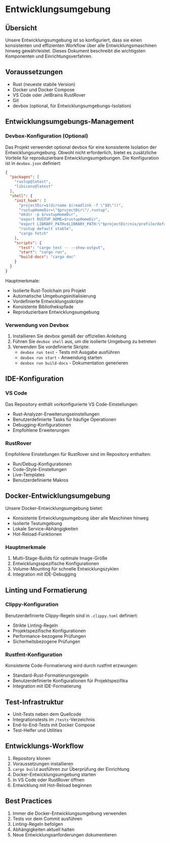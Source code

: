 # Entwicklungsumgebung

## Übersicht

Unsere Entwicklungsumgebung ist so konfiguriert, dass sie einen konsistenten und effizienten Workflow über alle Entwicklungsmaschinen hinweg gewährleistet. Dieses Dokument beschreibt die wichtigsten Komponenten und Einrichtungsverfahren.

## Voraussetzungen

- Rust (neueste stabile Version)
- Docker und Docker Compose
- VS Code oder JetBrains RustRover
- Git
- devbox (optional, für Entwicklungsumgebungs-Isolation)

## Entwicklungsumgebungs-Management

### Devbox-Konfiguration (Optional)

Das Projekt verwendet optional devbox für eine konsistente Isolation der Entwicklungsumgebung. Obwohl nicht erforderlich, bietet es zusätzliche Vorteile für reproduzierbare Entwicklungsumgebungen. Die Konfiguration ist in `devbox.json` definiert:

```json
{
  "packages": [
    "rustup@latest",
    "libiconv@latest"
  ],
  "shell": {
    "init_hook": [
      "projectDir=$(dirname $(readlink -f \"$0\"))",
      "rustupHomeDir=\"$projectDir\"/.rustup",
      "mkdir -p $rustupHomeDir",
      "export RUSTUP_HOME=$rustupHomeDir",
      "export LIBRARY_PATH=$LIBRARY_PATH:\"$projectDir/nix/profile/default/lib\"",
      "rustup default stable",
      "cargo fetch"
    ],
    "scripts": {
      "test": "cargo test -- --show-output",
      "start": "cargo run",
      "build-docs": "cargo doc"
    }
  }
}
```

Hauptmerkmale:

- Isolierte Rust-Toolchain pro Projekt
- Automatische Umgebungsinitialisierung
- Vordefinierte Entwicklungsskripte
- Konsistente Bibliothekspfade
- Reproduzierbare Entwicklungsumgebung

### Verwendung von Devbox

1. Installieren Sie devbox gemäß der offiziellen Anleitung
2. Führen Sie `devbox shell` aus, um die isolierte Umgebung zu betreten
3. Verwenden Sie vordefinierte Skripte:
   - `devbox run test` - Tests mit Ausgabe ausführen
   - `devbox run start` - Anwendung starten
   - `devbox run build-docs` - Dokumentation generieren

## IDE-Konfiguration

### VS Code

Das Repository enthält vorkonfigurierte VS Code-Einstellungen:

- Rust-Analyzer-Erweiterungseinstellungen
- Benutzerdefinierte Tasks für häufige Operationen
- Debugging-Konfigurationen
- Empfohlene Erweiterungen

### RustRover

Empfohlene Einstellungen für RustRover sind im Repository enthalten:

- Run/Debug-Konfigurationen
- Code-Style-Einstellungen
- Live-Templates
- Benutzerdefinierte Makros

## Docker-Entwicklungsumgebung

Unsere Docker-Entwicklungsumgebung bietet:

- Konsistente Entwicklungsumgebung über alle Maschinen hinweg
- Isolierte Testumgebung
- Lokale Service-Abhängigkeiten
- Hot-Reload-Funktionen

### Hauptmerkmale

1. Multi-Stage-Builds für optimale Image-Größe
2. Entwicklungsspezifische Konfigurationen
3. Volume-Mounting für schnelle Entwicklungszyklen
4. Integration mit IDE-Debugging

## Linting und Formatierung

### Clippy-Konfiguration

Benutzerdefinierte Clippy-Regeln sind in `.clippy.toml` definiert:

- Strikte Linting-Regeln
- Projektspezifische Konfigurationen
- Performance-bezogene Prüfungen
- Sicherheitsbezogene Prüfungen

### Rustfmt-Konfiguration

Konsistente Code-Formatierung wird durch rustfmt erzwungen:

- Standard-Rust-Formatierungsregeln
- Benutzerdefinierte Konfigurationen für Projektspezifika
- Integration mit IDE-Formatierung

## Test-Infrastruktur

- Unit-Tests neben dem Quellcode
- Integrationstests im `/tests`-Verzeichnis
- End-to-End-Tests mit Docker Compose
- Test-Helfer und Utilities

## Entwicklungs-Workflow

1. Repository klonen
2. Voraussetzungen installieren
3. `cargo build` ausführen zur Überprüfung der Einrichtung
4. Docker-Entwicklungsumgebung starten
5. In VS Code oder RustRover öffnen
6. Entwicklung mit Hot-Reload beginnen

## Best Practices

1. Immer die Docker-Entwicklungsumgebung verwenden
2. Tests vor dem Commit ausführen
3. Linting-Regeln befolgen
4. Abhängigkeiten aktuell halten
5. Neue Entwicklungsanforderungen dokumentieren
